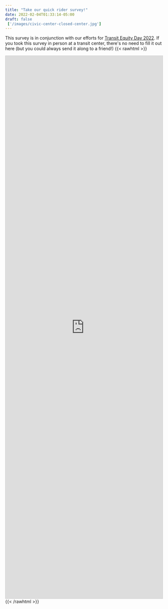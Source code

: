 ```yaml
---
title: "Take our quick rider survey!"
date: 2022-02-04T01:33:14-05:00
draft: false
 ['/images/civic-center-closed-center.jpg']
---
```


This survey is in conjunction with our efforts for [Transit Equity Day 2022](/rider-info/transit-equity-day-2022). If you took this survey in person at a transit center, there's no need to fill it out here (but you could always send it along to a friend!)
{{< rawhtml >}}
<iframe 
    class="airtable-embed airtable-dynamic-height" 
    src="https://airtable.com/embed/shrcyKKkRu6XnLngz?backgroundColor=orange" 
    frameborder="0" 
    onmousewheel="" 
    width="100%" 
    height="1735" 
    style="background: transparent; border: 1px solid #ccc;"></iframe>
{{< /rawhtml >}}